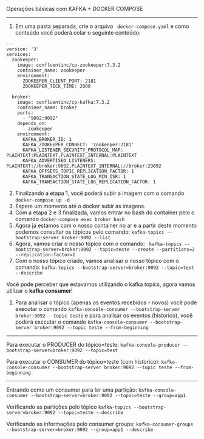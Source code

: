 Operações básicas com KAFKA + DOCKER COMPOSE

---


1. Em uma pasta separada, crie o arquivo ``` docker-compose.yaml``` e como conteúdo você poderá colar o seguinte conteúdo:

```
---
version: '3'
services:
  zookeeper:
    image: confluentinc/cp-zookeeper:7.3.2
    container_name: zookeeper
    environment:
      ZOOKEEPER_CLIENT_PORT: 2181
      ZOOKEEPER_TICK_TIME: 2000

  broker:
    image: confluentinc/cp-kafka:7.3.2
    container_name: broker
    ports:
      - "9092:9092"
    depends_on:
      - zookeeper
    environment:
      KAFKA_BROKER_ID: 1
      KAFKA_ZOOKEEPER_CONNECT: 'zookeeper:2181'
      KAFKA_LISTENER_SECURITY_PROTOCOL_MAP: PLAINTEXT:PLAINTEXT,PLAINTEXT_INTERNAL:PLAINTEXT
      KAFKA_ADVERTISED_LISTENERS: PLAINTEXT://broker:9092,PLAINTEXT_INTERNAL://broker:29092
      KAFKA_OFFSETS_TOPIC_REPLICATION_FACTOR: 1
      KAFKA_TRANSACTION_STATE_LOG_MIN_ISR: 1
      KAFKA_TRANSACTION_STATE_LOG_REPLICATION_FACTOR: 1
```

2. Finalizando a etapa 1, você poderá subir a imagem com o comando ``` docker-compose up -d ```
3. Espere um momento até o docker subir as imagens.
4. Com a etapa 2 e 3 finalizada, vamos entrar no bash do container pelo o comando ```docker-compose exec broker bash```
5. Agora já estamos com o nosso container no ar e a partir deste momento podemos consultar os tópicos pelo comando: 
``` kafka-topics --bootstrap-server broker:9092 --list ```
6. Agora, vamos criar o nosso tópico com o comando: 
``` kafka-topics --bootstrap-server=broker:9092 --topic=teste --create --partitions=2 --replication-factor=1```
7. Com o nosso tópico criado, vamos analisar o nosso tópico com o comando: 
```kafka-topics --bootstrap-server=broker:9092 --topic=test --describe```

Você pode perceber que estavamos utilizando o kafka topics, agora vamos utilizar o **kafka consumer**!

1. Para analisar o tópico (apenas os eventos recebidos - novos) você pode executar o comando ```kafka-console-consumer --bootstrap-server broker:9092 --topic teste``` e para analisar os eventos (historico), você poderá executar o comando ```kafka-console-consumer --bootstrap-server broker:9092 --topic teste --from-beginning```

---

Para executar o PRODUCER do tópico=teste: ```kafka-console-producer --bootstrap-server=broker:9092 --topic=test```

Para executar o CONSUMER do tópico=teste (com historico): ```kafka-console-consumer --bootstrap-server broker:9092 --topic teste --from-beginning```

---

Entrando como um consumer para ler uma partição: ```kafka-console-consumer --bootstrap-server=broker:9092 --topic=teste --group=app1```

Verificando as partições pelo tópico ```kafka-topics --bootstrap-server=broker:9092 --topic=teste --describe```

Verificando as informações pelo consumer groups: ```kafka-consumer-groups --bootstrap-server=broker:9092 --group=app1 --describe```